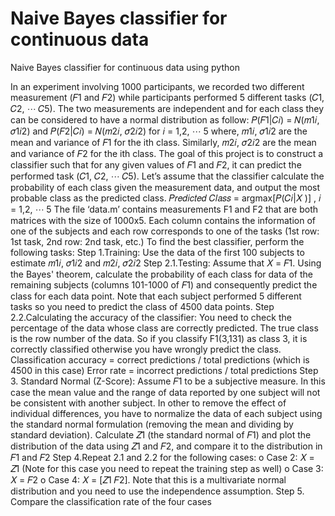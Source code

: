 # Naive Bayes classifier for continuous data
Naive Bayes classifier for continuous data using python

In an experiment involving 1000 participants, we recorded two different measurement (𝐹1 and 𝐹2) while
participants performed 5 different tasks (𝐶1, 𝐶2, ⋯ 𝐶5). The two measurements are independent and for
each class they can be considered to have a normal distribution as follow:
𝑃(𝐹1|𝐶𝑖) = 𝑁(𝑚1𝑖, 𝜎1𝑖2) and 𝑃(𝐹2|𝐶𝑖) = 𝑁(𝑚2𝑖, 𝜎2𝑖2) for 𝑖 = 1,2, ⋯ 5 where, 𝑚1𝑖, 𝜎1𝑖2 are the mean and variance of 𝐹1 for the ith class. Similarly, 𝑚2𝑖, 𝜎2𝑖2 are the mean and variance of 𝐹2 for the ith class.
The goal of this project is to construct a classifier such that for any given values of 𝐹1 and 𝐹2, it can predict
the performed task (𝐶1, 𝐶2, ⋯ 𝐶5). Let’s assume that the classifier calculate the probability of each class
given the measurement data, and output the most probable class as the predicted class.
𝑃𝑟𝑒𝑑𝑖𝑐𝑡𝑒𝑑 𝐶𝑙𝑎𝑠𝑠 = argmax[𝑃(𝐶𝑖|𝑋 )] , 𝑖 = 1,2, ⋯ 5
The file ‘data.m’ contains measurements F1 and F2 that are both matrices with the size of 1000x5. Each
column contains the information of one of the subjects and each row corresponds to one of the tasks (1st
row: 1st task, 2nd row: 2nd task, etc.)
To find the best classifier, perform the following tasks:
 Step 1.Training: Use the data of the first 100 subjects to estimate 𝑚1𝑖, 𝜎1𝑖2 and 𝑚2𝑖, 𝜎2𝑖2
 Step 2.1.Testing: Assume that 𝑋 = 𝐹1. Using the Bayes' theorem, calculate the probability of each class for data of the remaining subjects (columns 101-1000 of 𝐹1) and consequently predict the class for each data point. Note that each subject performed 5 different tasks so you need to predict the class of 4500 data points.
 Step 2.2.Calculating the accuracy of the classifier: You need to check the percentage of the data whose class are correctly predicted. The true class is the row number of the data. So if you classify F1(3,131) as class 3, it is correctly classified otherwise you have wrongly predict the class.
Classification accuracy = correct predictions / total predictions (which is 4500 in this case)
Error rate = incorrect predictions / total predictions
 Step 3. Standard Normal (Z-Score): Assume 𝐹1 to be a subjective measure. In this case the mean value and the range of data reported by one subject will not be consistent with another subject. In other to remove the effect of individual differences, you have to normalize the data of each subject using the standard normal formulation (removing the mean and dividing by standard deviation). Calculate 𝑍1 (the standard normal of 𝐹1) and plot the distribution of the data using 𝑍1 and 𝐹2, and compare it to the distribution in 𝐹1 and 𝐹2 
 Step 4.Repeat 2.1 and 2.2 for the following cases:
o Case 2: 𝑋 = 𝑍1 (Note for this case you need to repeat the training step as well)
o Case 3: 𝑋 = 𝐹2
o Case 4: 𝑋 = [𝑍1 𝐹2]. Note that this is a multivariate normal distribution and you need to
use the independence assumption.
  Step 5. Compare the classification rate of the four cases
